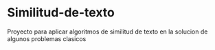 # Similitud-de-texto
Proyecto para aplicar algoritmos de similitud de texto en la solucion de algunos problemas clasicos
